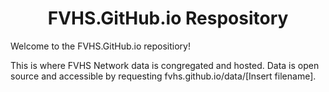 <h1 align="center">
  FVHS.GitHub.io Respository
</h1>

Welcome to the FVHS.GitHub.io repositiory!

This is where FVHS Network data is congregated and hosted. Data is open source and accessible by requesting fvhs.github.io/data/[Insert filename].
